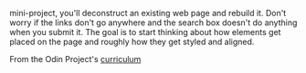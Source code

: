 mini-project, you'll deconstruct an existing web page and rebuild it. Don't worry if the links don't go anywhere and the search box doesn't do anything when you submit it. The goal is to start thinking about how elements get placed on the page and roughly how they get styled and aligned.

From the Odin Project's [curriculum](http://www.theodinproject.com/web-development-101/html-css)

